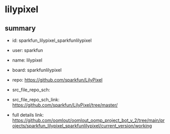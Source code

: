 # lilypixel
 
## summary 
* id: sparkfun_lilypixel_sparkfunlilypixel
* user: sparkfun
* name: lilypixel
* board: sparkfunlilypixel
* repo: https://github.com/sparkfun/LilyPixel



* src_file_repo_sch: 
* src_file_repo_sch_link: https://github.com/sparkfun/LilyPixel/tree/master/
* full details link: https://github.com/oomlout/oomlout_oomp_project_bot_v_2/tree/main/projects/sparkfun_lilypixel_sparkfunlilypixel/current_version/working  







